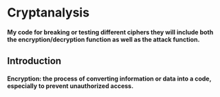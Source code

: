 # Cryptanalysis
#### My code for breaking or testing different ciphers they will include both the encryption/decryption function as well as the attack function.

## Introduction

#### Encryption: the process of converting information or data into a code, especially to prevent unauthorized access.
